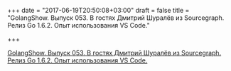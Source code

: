 +++
date = "2017-06-19T20:50:08+03:00"
draft = false
title = "GolangShow. Выпуск 053. В гостях Дмитрий Шуралёв из Sourcegraph. Релиз Go 1.6.2. Опыт использования VS Code."

+++

<p><a href="http://golangshow.com/episode/2016/04-21-053/">GolangShow. Выпуск 053. В гостях Дмитрий Шуралёв из Sourcegraph. Релиз Go 1.6.2. Опыт использования VS Code.</a></p>